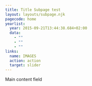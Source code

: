```yaml
---
title: Title Subpage test
layout: layouts/subpage.njk
pagecode: home
yearlist:
  year: 2015-09-21T13:44:38.684+02:00
  data:
    - ""
    - ""
    - ""
links:
  name: IMAGES
  action: action
  target: slider
---
```

Main content field
